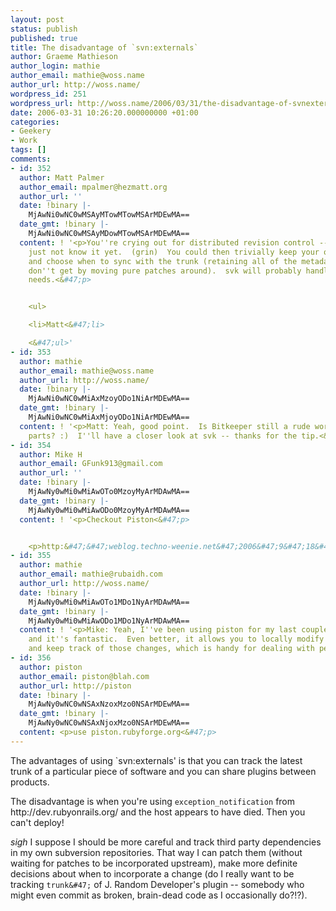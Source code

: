 ```yaml
---
layout: post
status: publish
published: true
title: The disadvantage of `svn:externals`
author: Graeme Mathieson
author_login: mathie
author_email: mathie@woss.name
author_url: http://woss.name/
wordpress_id: 251
wordpress_url: http://woss.name/2006/03/31/the-disadvantage-of-svnexternals/
date: 2006-03-31 10:26:20.000000000 +01:00
categories:
- Geekery
- Work
tags: []
comments:
- id: 352
  author: Matt Palmer
  author_email: mpalmer@hezmatt.org
  author_url: ''
  date: !binary |-
    MjAwNi0wNC0wMSAyMTowMTowMSArMDEwMA==
  date_gmt: !binary |-
    MjAwNi0wNC0wMSAyMDowMTowMSArMDEwMA==
  content: ! '<p>You''re crying out for distributed revision control -- you might
    just not know it yet.  (grin)  You could then trivially keep your own repositories,
    and choose when to sync with the trunk (retaining all of the metadata, which you
    don''t get by moving pure patches around).  svk will probably handle most of your
    needs.<&#47;p>


    <ul>

    <li>Matt<&#47;li>

    <&#47;ul>'
- id: 353
  author: mathie
  author_email: mathie@woss.name
  author_url: http://woss.name/
  date: !binary |-
    MjAwNi0wNC0wMiAxMzoyODo1NiArMDEwMA==
  date_gmt: !binary |-
    MjAwNi0wNC0wMiAxMjoyODo1NiArMDEwMA==
  content: ! '<p>Matt: Yeah, good point.  Is Bitkeeper still a rude word ''round these
    parts? :)  I''ll have a closer look at svk -- thanks for the tip.<&#47;p>'
- id: 354
  author: Mike H
  author_email: GFunk913@gmail.com
  author_url: ''
  date: !binary |-
    MjAwNy0wMi0wMiAwOTo0MzoyMyArMDAwMA==
  date_gmt: !binary |-
    MjAwNy0wMi0wMiAwODo0MzoyMyArMDAwMA==
  content: ! '<p>Checkout Piston<&#47;p>


    <p>http:&#47;&#47;weblog.techno-weenie.net&#47;2006&#47;9&#47;18&#47;keeping-rails-plugins-up-to-date<&#47;p>'
- id: 355
  author: mathie
  author_email: mathie@rubaidh.com
  author_url: http://woss.name/
  date: !binary |-
    MjAwNy0wMi0wMiAwOTo1MDo1NyArMDAwMA==
  date_gmt: !binary |-
    MjAwNy0wMi0wMiAwODo1MDo1NyArMDAwMA==
  content: ! '<p>Mike: Yeah, I''ve been using piston for my last couple of projects
    and it''s fantastic.  Even better, it allows you to locally modify the plugins
    and keep track of those changes, which is handy for dealing with pending bugfixes.<&#47;p>'
- id: 356
  author: piston
  author_email: piston@blah.com
  author_url: http://piston
  date: !binary |-
    MjAwNy0wNC0wNSAxNzoxMzo0NSArMDEwMA==
  date_gmt: !binary |-
    MjAwNy0wNC0wNSAxNjoxMzo0NSArMDEwMA==
  content: <p>use piston.rubyforge.org<&#47;p>
---
```

The advantages of using `svn:externals' is that you can track the latest trunk of a particular piece of software and you can share plugins between products.

The disadvantage is when you're using `exception_notification` from http:&#47;&#47;dev.rubyonrails.org&#47; and the host appears to have died.  Then you can't deploy!

*sigh* I suppose I should be more careful and track third party dependencies in my own subversion repositories.  That way I can patch them (without waiting for patches to be incorporated upstream), make more definite decisions about when to incorporate a change (do I really want to be tracking `trunk&#47;` of J. Random Developer's plugin -- somebody who might even commit as broken, brain-dead code as I occasionally do?!?).
